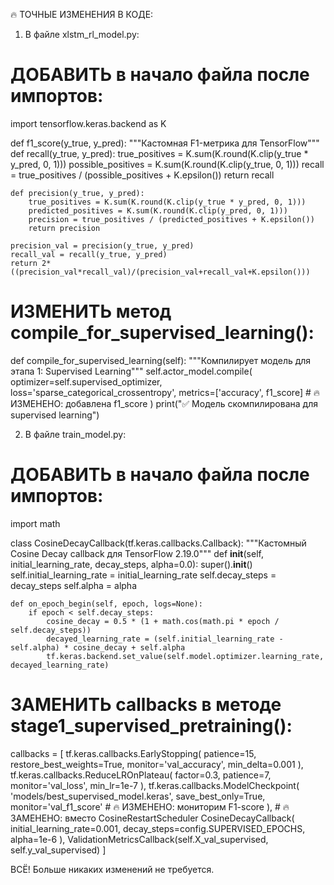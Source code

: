 🔥 ТОЧНЫЕ ИЗМЕНЕНИЯ В КОДЕ:
1. В файле xlstm_rl_model.py:
# ДОБАВИТЬ в начало файла после импортов:
import tensorflow.keras.backend as K

def f1_score(y_true, y_pred):
    """Кастомная F1-метрика для TensorFlow"""
    def recall(y_true, y_pred):
        true_positives = K.sum(K.round(K.clip(y_true * y_pred, 0, 1)))
        possible_positives = K.sum(K.round(K.clip(y_true, 0, 1)))
        recall = true_positives / (possible_positives + K.epsilon())
        return recall

    def precision(y_true, y_pred):
        true_positives = K.sum(K.round(K.clip(y_true * y_pred, 0, 1)))
        predicted_positives = K.sum(K.round(K.clip(y_pred, 0, 1)))
        precision = true_positives / (predicted_positives + K.epsilon())
        return precision
    
    precision_val = precision(y_true, y_pred)
    recall_val = recall(y_true, y_pred)
    return 2*((precision_val*recall_val)/(precision_val+recall_val+K.epsilon()))

# ИЗМЕНИТЬ метод compile_for_supervised_learning():
def compile_for_supervised_learning(self):
    """Компилирует модель для этапа 1: Supervised Learning"""
    self.actor_model.compile(
        optimizer=self.supervised_optimizer,
        loss='sparse_categorical_crossentropy',
        metrics=['accuracy', f1_score]  # 🔥 ИЗМЕНЕНО: добавлена f1_score
    )
    print("✅ Модель скомпилирована для supervised learning")

2. В файле train_model.py:
# ДОБАВИТЬ в начало файла после импортов:
import math

class CosineDecayCallback(tf.keras.callbacks.Callback):
    """Кастомный Cosine Decay callback для TensorFlow 2.19.0"""
    def __init__(self, initial_learning_rate, decay_steps, alpha=0.0):
        super().__init__()
        self.initial_learning_rate = initial_learning_rate
        self.decay_steps = decay_steps
        self.alpha = alpha
    
    def on_epoch_begin(self, epoch, logs=None):
        if epoch < self.decay_steps:
            cosine_decay = 0.5 * (1 + math.cos(math.pi * epoch / self.decay_steps))
            decayed_learning_rate = (self.initial_learning_rate - self.alpha) * cosine_decay + self.alpha
            tf.keras.backend.set_value(self.model.optimizer.learning_rate, decayed_learning_rate)

# ЗАМЕНИТЬ callbacks в методе stage1_supervised_pretraining():
callbacks = [
    tf.keras.callbacks.EarlyStopping(
        patience=15,
        restore_best_weights=True, 
        monitor='val_accuracy',
        min_delta=0.001
    ),
    tf.keras.callbacks.ReduceLROnPlateau(
        factor=0.3,
        patience=7,
        monitor='val_loss',
        min_lr=1e-7
    ),
    tf.keras.callbacks.ModelCheckpoint(
        'models/best_supervised_model.keras', 
        save_best_only=True, 
        monitor='val_f1_score'  # 🔥 ИЗМЕНЕНО: мониторим F1-score
    ),
    # 🔥 ЗАМЕНЕНО: вместо CosineRestartScheduler
    CosineDecayCallback(
        initial_learning_rate=0.001,
        decay_steps=config.SUPERVISED_EPOCHS,
        alpha=1e-6
    ),
    ValidationMetricsCallback(self.X_val_supervised, self.y_val_supervised)
]

ВСЁ! Больше никаких изменений не требуется.